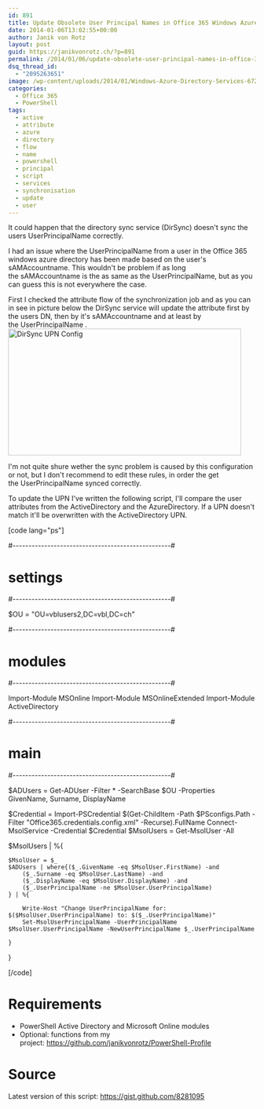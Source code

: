 ```yaml
---
id: 891
title: Update Obsolete User Principal Names in Office 365 Windows Azure Directory
date: 2014-01-06T13:02:55+00:00
author: Janik von Rotz
layout: post
guid: https://janikvonrotz.ch/?p=891
permalink: /2014/01/06/update-obsolete-user-principal-names-in-office-365-windows-azure-directory/
dsq_thread_id:
  - "2095263651"
image: /wp-content/uploads/2014/01/Windows-Azure-Directory-Services-672x200.png
categories:
  - Office 365
  - PowerShell
tags:
  - active
  - attribute
  - azure
  - directory
  - flow
  - name
  - powershell
  - principal
  - script
  - services
  - synchronisation
  - update
  - user
---
```

It could happen that the directory sync service (DirSync) doesn't sync the users UserPrincipalName correctly.

I had an issue where the UserPrincipalName from a user in the Office 365 windows azure directory has been made based on the user's sAMAccountname. This wouldn't be problem if as long the sAMAccountname is the as same as the UserPrincipalName, but as you can guess this is not everywhere the case.

<!--more-->

First I checked the attribute flow of the synchronization job and as you can in see in picture below the DirSync service will update the attribute first by the users DN, then by it's sAMAccountname and at least by the UserPrincipalName .
<img class="aligncenter size-large wp-image-892" alt="DirSync UPN Config" src="https://janikvonrotz.ch/wp-content/uploads/2014/01/DirSync-UPN-Config-1024x558.jpg" width="474" height="258" />

I'm not quite shure wether the sync problem is caused by this configuration or not, but I don't recommend to edit these rules, in order the get the UserPrincipalName synced correctly.

To update the UPN I've written the following script, I'll compare the user attributes from the ActiveDirectory and the AzureDirectory. If a UPN doesn't match it'll be overwritten with the ActiveDirectory UPN.

[code lang="ps"]

#--------------------------------------------------#
# settings
#--------------------------------------------------#

$OU = "OU=vblusers2,DC=vbl,DC=ch"

#--------------------------------------------------#
# modules
#--------------------------------------------------#

Import-Module MSOnline
Import-Module MSOnlineExtended
Import-Module ActiveDirectory

#--------------------------------------------------#
# main
#--------------------------------------------------#

$ADUsers = Get-ADUser -Filter * -SearchBase $OU -Properties GivenName, Surname, DisplayName

$Credential = Import-PSCredential $(Get-ChildItem -Path $PSconfigs.Path -Filter "Office365.credentials.config.xml" -Recurse).FullName
Connect-MsolService -Credential $Credential
$MsolUsers = Get-MsolUser -All

$MsolUsers | %{

    $MsolUser = $_
    $ADUsers | where{($_.GivenName -eq $MsolUser.FirstName) -and
        ($_.Surname -eq $MsolUser.LastName) -and
        ($_.DisplayName -eq $MsolUser.DisplayName) -and
        ($_.UserPrincipalName -ne $MsolUser.UserPrincipalName)
    } | %{

        Write-Host "Change UserPrincipalName for: $($MsolUser.UserPrincipalName) to: $($_.UserPrincipalName)"
        Set-MsolUserPrincipalName -UserPrincipalName $MsolUser.UserPrincipalName -NewUserPrincipalName $_.UserPrincipalName

    }
}

[/code]

<h1>Requirements</h1>

<ul>
    <li>PowerShell Active Directory and Microsoft Online modules</li>
    <li>Optional: functions from my project: <a href="https://github.com/janikvonrotz/PowerShell-Profile">https://github.com/janikvonrotz/PowerShell-Profile</a></li>
</ul>

<h1>Source</h1>

Latest version of this script: <a href="https://gist.github.com/8281095">https://gist.github.com/8281095</a>